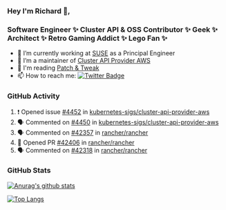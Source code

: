 ### Hey I'm Richard 👋, 

<h3 align="left">Software Engineer ✨ Cluster API & OSS Contributor ✨ Geek ✨ Architect ✨ Retro Gaming Addict ✨ Lego Fan ✨</h3>

- 🔭 I’m currently working at [SUSE](https://www.suse.com/) as a Principal Engineer
- 👯 I’m a maintainer of [Cluster API Provider AWS](https://github.com/kubernetes-sigs/cluster-api-provider-aws)
- 💬 I'm reading [Patch & Tweak](https://bjooks.com/products/patch-tweak-exploring-modular-synthesis)
- 📫 How to reach me: [![Twitter Badge](https://img.shields.io/badge/-@fruit_case-00acee?style=flat&logo=Twitter&logoColor=white)](https://twitter.com/intent/follow?screen_name=fruit_case "Follow on Twitter")

### GitHub Activity 

<!--START_SECTION:activity-->
1. ❗ Opened issue [#4452](https://github.com/kubernetes-sigs/cluster-api-provider-aws/issues/4452) in [kubernetes-sigs/cluster-api-provider-aws](https://github.com/kubernetes-sigs/cluster-api-provider-aws)
2. 🗣 Commented on [#4450](https://github.com/kubernetes-sigs/cluster-api-provider-aws/pull/4450#issuecomment-1677590775) in [kubernetes-sigs/cluster-api-provider-aws](https://github.com/kubernetes-sigs/cluster-api-provider-aws)
3. 🗣 Commented on [#42357](https://github.com/rancher/rancher/issues/42357#issuecomment-1677552451) in [rancher/rancher](https://github.com/rancher/rancher)
4. 💪 Opened PR [#42406](https://github.com/rancher/rancher/pull/42406) in [rancher/rancher](https://github.com/rancher/rancher)
5. 🗣 Commented on [#42318](https://github.com/rancher/rancher/pull/42318#issuecomment-1677483885) in [rancher/rancher](https://github.com/rancher/rancher)
<!--END_SECTION:activity-->

### GitHub Stats

[![Anurag's github stats](https://github-readme-stats.vercel.app/api?username=richardcase&count_private=true&show_icons=true)](https://github.com/anuraghazra/github-readme-stats)

[![Top Langs](https://github-readme-stats.vercel.app/api/top-langs/?username=richardcase&hide=html&layout=compact)](https://github.com/anuraghazra/github-readme-stats)
